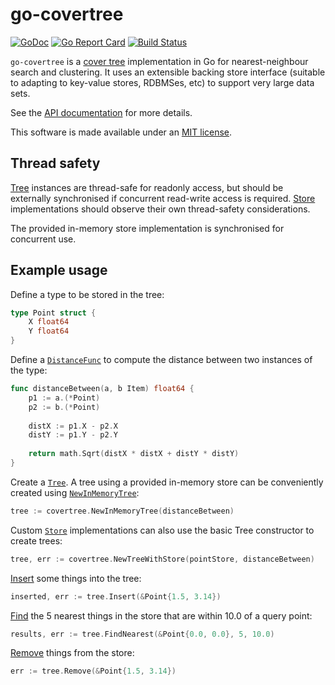 # go-covertree

[![GoDoc](https://godoc.org/github.com/mandykoh/go-covertree?status.svg)](https://godoc.org/github.com/mandykoh/go-covertree)
[![Go Report Card](https://goreportcard.com/badge/github.com/mandykoh/go-covertree)](https://goreportcard.com/report/github.com/mandykoh/go-covertree)
[![Build Status](https://travis-ci.org/mandykoh/go-covertree.svg?branch=master)](https://travis-ci.org/mandykoh/go-covertree)

`go-covertree` is a [cover tree](http://hunch.net/~jl/projects/cover_tree/icml_final/final-icml.pdf) implementation in Go for nearest-neighbour search and clustering. It uses an extensible backing store interface (suitable to adapting to key-value stores, RDBMSes, etc) to support very large data sets.

See the [API documentation](https://godoc.org/github.com/mandykoh/go-covertree) for more details.

This software is made available under an [MIT license](LICENSE).


## Thread safety

[Tree](https://godoc.org/github.com/mandykoh/go-covertree#Tree) instances are thread-safe for readonly access, but should be externally synchronised if concurrent read-write access is required. [Store](https://godoc.org/github.com/mandykoh/go-covertree#Store) implementations should observe their own thread-safety considerations.

The provided in-memory store implementation is synchronised for concurrent use.


## Example usage

Define a type to be stored in the tree:

```go
type Point struct {
    X float64
    Y float64
}
```

Define a [`DistanceFunc`](https://godoc.org/github.com/mandykoh/go-covertree#DistanceFunc) to compute the distance between two instances of the type:

```go
func distanceBetween(a, b Item) float64 {
    p1 := a.(*Point)
    p2 := b.(*Point)
	
    distX := p1.X - p2.X
    distY := p1.Y - p2.Y
	
    return math.Sqrt(distX * distX + distY * distY)
}
```

Create a [`Tree`](https://godoc.org/github.com/mandykoh/go-covertree#Tree). A tree using a provided in-memory store can be conveniently created using [`NewInMemoryTree`](https://godoc.org/github.com/mandykoh/go-covertree#NewInMemoryTree):

```go
tree := covertree.NewInMemoryTree(distanceBetween)
```

Custom [`Store`](https://godoc.org/github.com/mandykoh/go-covertree#Store) implementations can also use the basic Tree constructor to create trees:

```go
tree, err := covertree.NewTreeWithStore(pointStore, distanceBetween)       // Creates a tree that is backed by a specific store
```

[Insert](https://godoc.org/github.com/mandykoh/go-covertree#Tree.Insert) some things into the tree:

```go
inserted, err := tree.Insert(&Point{1.5, 3.14})
```

[Find](https://godoc.org/github.com/mandykoh/go-covertree#Tree.FindNearest) the 5 nearest things in the store that are within 10.0 of a query point:

```go
results, err := tree.FindNearest(&Point{0.0, 0.0}, 5, 10.0)
```

[Remove](https://godoc.org/github.com/mandykoh/go-covertree#Tree.Remove) things from the store:

```go
err := tree.Remove(&Point{1.5, 3.14})
```
